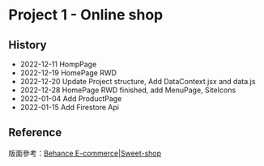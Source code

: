 # Project 1 - Online shop

## History

- 2022-12-11 HompPage
- 2022-12-19 HomePage RWD
- 2022-12-20 Update Project structure, Add DataContext.jsx and data.js
- 2022-12-28 HomePage RWD finished, add MenuPage, SiteIcons
- 2022-01-04 Add ProductPage
- 2022-01-15 Add Firestore Api

## Reference

版面參考：<a href='https://www.behance.net/gallery/144992085/E-commerce-Sweet-shop?tracking_source=search_projects%7Conline+shop'>Behance E-commerce|Sweet-shop</a>